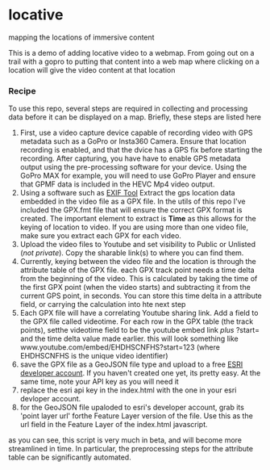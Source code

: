 # locative
mapping the locations of immersive content

<p>This is a demo of adding locative video to a webmap. From going out on a trail with a gopro to putting that content into a web map where clicking on a location will give the video content at that location</p>

<h3>Recipe</h3>
<p>To use this repo, several steps are required in collecting and processing data before it can be displayed on a map. Briefly, these steps are listed here</p>

<ol>
    <li>First, use a video capture device capable of recording video with GPS metadata such as a GoPro or Insta360 Camera. Ensure that location recording is enabled, and that the dvice has a GPS fix before starting the recording. After capturing, you have have to enable GPS metadata output using the pre-processing software for your device. Using the GoPro MAX for example, you will need to use GoPro Player and ensure that GPMF data is included in the HEVC Mp4 video output.</li>
    <li>Using a software such as <a href='https://exiftool.org'>EXIF Tool</a> Extract the gps location data embedded in the video file as a GPX file. In the utils of this repo I've included the GPX.fmt file that will ensure the correct GPX format is created. The important element to extract is <b>Time</b> as this allows for the keying of location to video. If you are using more than one video file, make sure you extract each GPX for each video.</li>
    <li>Upload the video files to Youtube and set visibility to Public or Unlisted (<i>not private</i>). Copy the sharable link(s) to where you can find them.</li>
    <li>Currently, keying between the video file and the location is through the attribute table of the GPX file. each GPX track point needs a time delta from the beginning of the video. This is calculated by taking the time of the first GPX point (when the video starts) and subtracting it from the current GPS point, in seconds. You can store this time delta in a attribute field, or carrying the calculation into hte next step </li> 
    <li>Each GPX file will have a correlating Youtube sharing link. Add a field to the GPX file called videotime. For each row in the GPX table (the track points), setthe videotime field to be the youtube embed link <i>plus</i> ?start= and the time delta value made earlier. this will look something like www.youtube.com/embed/EHDHSCNFHS?start=123 (where EHDHSCNFHS is the unique video identifier)</li>
    <li>save the GPX file as a GeoJSON file type and upload to a free <a href='https://developers.arcgis.com/sign-in/'>ESRI developer account</a>. If you haven't created one yet, its pretty easy. At the same time, note your API key as you will need it</li>
    <li>replace the esri api key in the index.html with the one in your esri devloper account. </li>
    <li>for the GeoJSON file upaloded to esri's developer account, grab its 'point layer url' forthe Feature Layer version of the file. Use this as the url field in the Feature Layer of the index.html javascript. </li>
</ol>

<p> as you can see, this script is very much in beta, and will become more streamlined in time. In particular, the preprocessing steps for the attribute table can be significantly automated.</p>